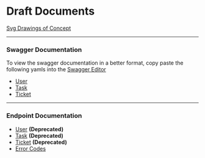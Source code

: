 # Draft Documents

[Svg Drawings of Concept](Concept.md)

---

### Swagger Documentation

To view the swagger documentation in a better format, copy paste the following yamls into the [Swagger Editor](https://editor.swagger.io/) 

- [User](swagger/user.yaml)
- [Task](swagger/task.yaml) 
- [Ticket](swagger/ticket.yaml)

---

### Endpoint Documentation 
- [User](endpoints/user.md) **(Deprecated)**
- [Task](endpoints/task.md) **(Deprecated)**
- [Ticket](endpoints/ticket.md) **(Deprecated)**
- [Error Codes](endpoints/errors.md)
